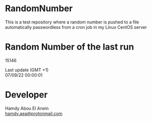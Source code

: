 # RandomNumber    
This is a test repository where a random number is pushed to a file automatically passwordless from a cron job in my Linux CentOS server    
# Random Number of the last run   
15146
      
Last update (GMT +1)    
07/09/22 00:00:01
# Developer    
Hamdy Abou El Anein   
hamdy.aea@protonmail.com
